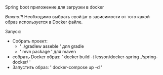 Spring boot приложение для загрузки в docker

*Важно!!!* Необходимо выбрать свой jar в зависимости от того какой образ используется в Docker файле.

Запуск:
 - Собрать проект:
    - ' ./gradlew asseble ' для gradle
    - ' mvn package ' для maven
 - собрать Docker образ: ' docker build -t lesson/docker-spring ./spring-docker/ '
 - Запустить образ: ' docker-compose up -d '
